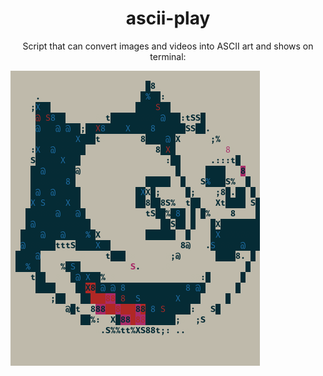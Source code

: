 <h1 align="center"> ascii-play </h1>
<p align="center">Script that can convert images and videos into ASCII art and shows on terminal:</p>

![Here is an example of what the image looks like:](https://github.com/glauau/ascii-play/blob/main/image-example.png)


